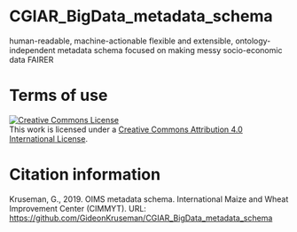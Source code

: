 # CGIAR_BigData_metadata_schema
human-readable, machine-actionable flexible and extensible, ontology-independent metadata schema focused on making messy socio-economic data FAIRER

# Terms of use
<a rel="license" href="http://creativecommons.org/licenses/by/4.0/"><img alt="Creative Commons License" style="border-width:0" src="https://i.creativecommons.org/l/by/4.0/88x31.png" /></a><br />This work is licensed under a <a rel="license" href="http://creativecommons.org/licenses/by/4.0/">Creative Commons Attribution 4.0 International License</a>.

# Citation information
Kruseman, G., 2019. OIMS metadata schema. International Maize and Wheat Improvement Center (CIMMYT). URL: https://github.com/GideonKruseman/CGIAR_BigData_metadata_schema
